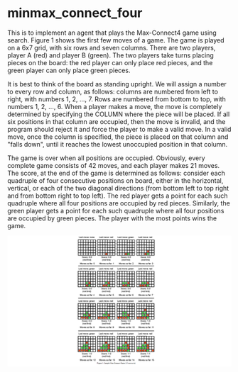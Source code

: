 # minmax_connect_four
This is to implement an agent that plays the Max-Connect4 game using search. Figure 1 shows the first few moves of a game. The game is played on a 6x7 grid, with six rows and seven columns. There are two players, player A (red) and player B (green). The two players take turns placing pieces on the board: the red player can only place red pieces, and the green player can only place green pieces.

It is best to think of the board as standing upright. We will assign a number to every row and column, as follows: columns are numbered from left to right, with numbers 1, 2, ..., 7. Rows are numbered from bottom to top, with numbers 1, 2, ..., 6. When a player makes a move, the move is completely determined by specifying the COLUMN where the piece will be placed. If all six positions in that column are occupied, then the move is invalid, and the program should reject it and force the player to make a valid move. In a valid move, once the column is specified, the piece is placed on that column and "falls down", until it reaches the lowest unoccupied position in that column.

The game is over when all positions are occupied. Obviously, every complete game consists of 42 moves, and each player makes 21 moves. The score, at the end of the game is determined as follows: consider each quadruple of four consecutive positions on board, either in the horizontal, vertical, or each of the two diagonal directions (from bottom left to top right and from bottom right to top left). The red player gets a point for each such quadruple where all four positions are occupied by red pieces. Similarly, the green player gets a point for each such quadruple where all four positions are occupied by green pieces. The player with the most points wins the game.

![graph-view](./image.PNG)
